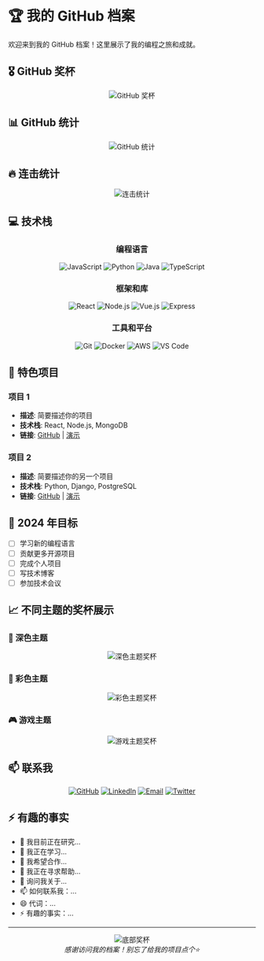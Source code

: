 # 🏆 我的 GitHub 档案

欢迎来到我的 GitHub 档案！这里展示了我的编程之旅和成就。

## 🎖️ GitHub 奖杯

<div align="center">
  <img src="https://github-profile-trophy.vercel.app/?username=YOUR_USERNAME&theme=tokyonight&no-frame=true&column=3&row=2" alt="GitHub 奖杯" />
</div>

## 📊 GitHub 统计

<div align="center">
  <img src="https://github-readme-stats.vercel.app/api?username=YOUR_USERNAME&show_icons=true&theme=tokyonight" alt="GitHub 统计" />
</div>

## 🔥 连击统计

<div align="center">
  <img src="https://github-readme-streak-stats.herokuapp.com/?user=YOUR_USERNAME&theme=tokyonight" alt="连击统计" />
</div>

## 💻 技术栈

<div align="center">
  
### 编程语言
![JavaScript](https://img.shields.io/badge/-JavaScript-F7DF1E?style=flat-square&logo=javascript&logoColor=black)
![Python](https://img.shields.io/badge/-Python-3776AB?style=flat-square&logo=python&logoColor=white)
![Java](https://img.shields.io/badge/-Java-007396?style=flat-square&logo=java&logoColor=white)
![TypeScript](https://img.shields.io/badge/-TypeScript-3178C6?style=flat-square&logo=typescript&logoColor=white)

### 框架和库
![React](https://img.shields.io/badge/-React-61DAFB?style=flat-square&logo=react&logoColor=black)
![Node.js](https://img.shields.io/badge/-Node.js-339933?style=flat-square&logo=node.js&logoColor=white)
![Vue.js](https://img.shields.io/badge/-Vue.js-4FC08D?style=flat-square&logo=vue.js&logoColor=white)
![Express](https://img.shields.io/badge/-Express-000000?style=flat-square&logo=express&logoColor=white)

### 工具和平台
![Git](https://img.shields.io/badge/-Git-F05032?style=flat-square&logo=git&logoColor=white)
![Docker](https://img.shields.io/badge/-Docker-2496ED?style=flat-square&logo=docker&logoColor=white)
![AWS](https://img.shields.io/badge/-AWS-232F3E?style=flat-square&logo=amazon-aws&logoColor=white)
![VS Code](https://img.shields.io/badge/-VS%20Code-007ACC?style=flat-square&logo=visual-studio-code&logoColor=white)

</div>

## 🌟 特色项目

### 项目 1
- **描述**: 简要描述你的项目
- **技术栈**: React, Node.js, MongoDB
- **链接**: [GitHub](https://github.com/YOUR_USERNAME/project1) | [演示](https://your-demo-link.com)

### 项目 2
- **描述**: 简要描述你的另一个项目
- **技术栈**: Python, Django, PostgreSQL
- **链接**: [GitHub](https://github.com/YOUR_USERNAME/project2) | [演示](https://your-demo-link.com)

## 🎯 2024 年目标

- [ ] 学习新的编程语言
- [ ] 贡献更多开源项目
- [ ] 完成个人项目
- [ ] 写技术博客
- [ ] 参加技术会议

## 📈 不同主题的奖杯展示

### 🌙 深色主题
<div align="center">
  <img src="https://github-profile-trophy.vercel.app/?username=YOUR_USERNAME&theme=darkhub&no-frame=true&column=4" alt="深色主题奖杯" />
</div>

### 🌈 彩色主题
<div align="center">
  <img src="https://github-profile-trophy.vercel.app/?username=YOUR_USERNAME&theme=radical&no-frame=true&column=4" alt="彩色主题奖杯" />
</div>

### 🎮 游戏主题
<div align="center">
  <img src="https://github-profile-trophy.vercel.app/?username=YOUR_USERNAME&theme=discord&no-frame=true&column=4" alt="游戏主题奖杯" />
</div>

## 📫 联系我

<div align="center">
  
[![GitHub](https://img.shields.io/badge/-GitHub-181717?style=flat-square&logo=github&logoColor=white)](https://github.com/YOUR_USERNAME)
[![LinkedIn](https://img.shields.io/badge/-LinkedIn-0A66C2?style=flat-square&logo=linkedin&logoColor=white)](https://linkedin.com/in/YOUR_LINKEDIN)
[![Email](https://img.shields.io/badge/-Email-EA4335?style=flat-square&logo=gmail&logoColor=white)](mailto:your.email@example.com)
[![Twitter](https://img.shields.io/badge/-Twitter-1DA1F2?style=flat-square&logo=twitter&logoColor=white)](https://twitter.com/YOUR_TWITTER)

</div>

## ⚡ 有趣的事实

- 🔭 我目前正在研究...
- 🌱 我正在学习...
- 👯 我希望合作...
- 🤔 我正在寻求帮助...
- 💬 询问我关于...
- 📫 如何联系我：...
- 😄 代词：...
- ⚡ 有趣的事实：...

---

<div align="center">
  <img src="https://github-profile-trophy.vercel.app/?username=YOUR_USERNAME&theme=flat&no-bg=true&margin-w=4" alt="底部奖杯" />
</div>

<div align="center">
  <i>感谢访问我的档案！别忘了给我的项目点个⭐</i>
</div>
